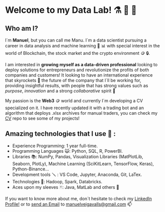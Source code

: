 # Welcome to my Data Lab! ⚗️ 🧪 💾
## Who am I?

I´m **Manuel**, but you can call me Manu. I´m a data scientist pursuing a career in data analysis and machine learning 🧠 📊 with special interest in the world of Blockchain, the stock market and the crypto environment 🪙 🔒. 

I am interested in **growing myself as a data-driven professional** looking to deploy solutions for entrepreneurs and revolutionize the profits of both companies and customers! It looking to have an international experience that skyrockets 🚀 the future of the company that I´ll be working for, providing insightful results, with people that has strong values such as *purpose*, *innovation* and a strong *collaborative* spirit 🤝

My passion is the **Web3** 🪙 world and currently I´m developing a CV specialized on it. I have recently updated it with a trading bot and an algorithm that deploys .xlsx archives for manual traders, you can check my [CV](https://github.com/Seniorveiga/CV) repo to see some of my projects! 

## Amazing technologies that I use 🐍 :

- Experience Programming: 1 year full-time.
- Programming Languages 🙀: Python, SQL, R, PowerBI.
- Libraries 📚: NumPy, Pandas, Visualization Libraries (MatPlotLib, Seaborn, PlotLy), Machine Learning (SciKitLearn, TensorFlow, Keras), Python-Binance...
- Development tools 🪛 : VS Code, Jupyter, Anaconda, Git, LaTex.
- Technologies 💽: Hadoop, Spark, Databricks.
- Aces upon my sleeves 🃏: Java, MatLab and others 🌚

<!--
## Some of my Passions 😍

- Amazed about psychology and personal development!
- Gym is pure medicine 🏋️‍♂️
- Economy is not only money, is justice! ⚖️
- Travelling is a new gate to our souls 🌠
-->

If you want to know more about me, don´t hesitate to check my [LinkedIn Profile!](https://www.linkedin.com/in/manuel-miguel-veiga-valls-data-analyst-crypto/) or to [send an Email](manuelveigavalls@gmail.com) to manuelveigavalls@gmail.com 📫


<!--
**Seniorveiga/Seniorveiga** is a ✨ _special_ ✨ repository because its `README.md` (this file) appears on your GitHub profile.

Here are some ideas to get you started:

- 🔭 I’m currently working on ...
- 🌱 I’m currently learning ...
- 👯 I’m looking to collaborate on ...
- 🤔 I’m looking for help with ...
- 💬 Ask me about ...
- 📫 How to reach me: ...
- 😄 Pronouns: ...
- ⚡ Fun fact: ...
-->
